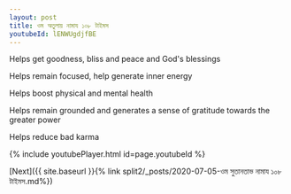 ```yaml
---
layout: post
title: ওম অতুলায় নামায ১০৮ টাইমস
youtubeId: lENWUgdjfBE
---
```

 
 
Helps get goodness, bliss and peace and God's blessings
 
Helps remain focused, help generate inner energy 
 
Helps boost physical and mental health 
 
Helps remain grounded and generates a sense of gratitude towards the greater power 
 
Helps reduce bad karma
 
 
 
 


{% include youtubePlayer.html id=page.youtubeId %}
 
[Next]({{ site.baseurl }}{% link  split2/_posts/2020-07-05-ওম সুতানতাভ নামায ১০৮ টাইমস.md%})
 
